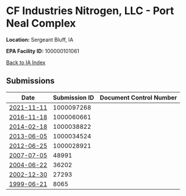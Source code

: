 # CF Industries Nitrogen, LLC - Port Neal Complex

**Location:** Sergeant Bluff, IA

**EPA Facility ID:** 100000101061

[Back to IA Index](../../index.md)

## Submissions

| Date | Submission ID | Document Control Number |
|------|--------------|-------------------------|
| [2021-11-11](submissions/1000097268.md) | 1000097268 |  |
| [2016-11-18](submissions/1000060661.md) | 1000060661 |  |
| [2014-02-18](submissions/1000038822.md) | 1000038822 |  |
| [2013-06-05](submissions/1000034524.md) | 1000034524 |  |
| [2012-06-25](submissions/1000028921.md) | 1000028921 |  |
| [2007-07-05](submissions/48991.md) | 48991 |  |
| [2004-06-22](submissions/36202.md) | 36202 |  |
| [2002-12-30](submissions/27293.md) | 27293 |  |
| [1999-06-21](submissions/8065.md) | 8065 |  |
